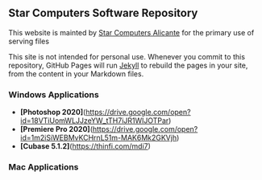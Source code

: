 ## Star Computers Software Repository

This website is mainted by [Star Computers Alicante](https://starcomputers.es) for the primary use of serving files

This site is not intended for personal use. Whenever you commit to this repository, GitHub Pages will run [Jekyll](https://jekyllrb.com/) to rebuild the pages in your site, from the content in your Markdown files.

### Windows Applications

- **[Photoshop 2020]**(https://drive.google.com/open?id=18VTiUomWLJJzeYW_tTH7iJR1WlJOTPar)
- **[Premiere Pro 2020]**(https://drive.google.com/open?id=1m2iSiWEBMvKCHrnL51m-MAK6Mk2GKVjh)
- **[Cubase 5.1.2]**(https://thinfi.com/mdi7)

### Mac Applications
